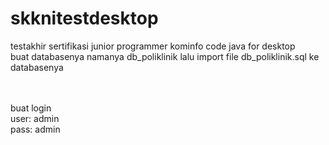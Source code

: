 # skknitestdesktop
testakhir sertifikasi junior programmer kominfo code java for desktop<br>
buat databasenya namanya db_poliklinik lalu import file db_poliklinik.sql ke databasenya

<br><br>
buat login <br>
user: admin <br>
pass: admin
